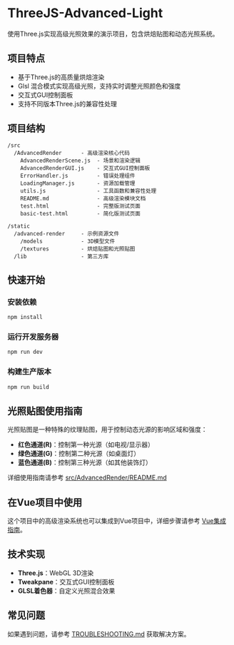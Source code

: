 # ThreeJS-Advanced-Light

使用Three.js实现高级光照效果的演示项目，包含烘焙贴图和动态光照系统。

## 项目特点

- 基于Three.js的高质量烘焙渲染
- Glsl 混合模式实现高级光照，支持实时调整光照颜色和强度
- 交互式GUI控制面板
- 支持不同版本Three.js的兼容性处理


## 项目结构

```
/src
  /AdvancedRender      - 高级渲染核心代码
    AdvancedRenderScene.js  - 场景和渲染逻辑
    AdvancedRenderGUI.js    - 交互式GUI控制面板
    ErrorHandler.js         - 错误处理组件
    LoadingManager.js       - 资源加载管理
    utils.js                - 工具函数和兼容性处理
    README.md               - 高级渲染模块文档
    test.html               - 完整版测试页面
    basic-test.html         - 简化版测试页面

/static
  /advanced-render     - 示例资源文件
    /models            - 3D模型文件
    /textures          - 烘焙贴图和光照贴图
  /lib                 - 第三方库
```

## 快速开始

### 安装依赖

```bash
npm install
```

### 运行开发服务器

```bash
npm run dev
```

### 构建生产版本

```bash
npm run build
```

## 光照贴图使用指南

光照贴图是一种特殊的纹理贴图，用于控制动态光源的影响区域和强度：

- **红色通道(R)**：控制第一种光源（如电视/显示器）
- **绿色通道(G)**：控制第二种光源（如桌面灯）
- **蓝色通道(B)**：控制第三种光源（如其他装饰灯）

详细使用指南请参考 [src/AdvancedRender/README.md](src/AdvancedRender/README.md)

## 在Vue项目中使用

这个项目中的高级渲染系统也可以集成到Vue项目中，详细步骤请参考 [Vue集成指南](docs/VueIntegration.md)。

## 技术实现

- **Three.js**：WebGL 3D渲染
- **Tweakpane**：交互式GUI控制面板
- **GLSL着色器**：自定义光照混合效果

## 常见问题

如果遇到问题，请参考 [TROUBLESHOOTING.md](TROUBLESHOOTING.md) 获取解决方案。
